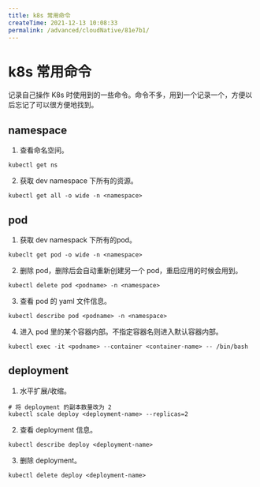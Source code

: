 ```yaml
---
title: k8s 常用命令
createTime: 2021-12-13 10:08:33
permalink: /advanced/cloudNative/81e7b1/
---
```

# k8s 常用命令

记录自己操作 K8s 时使用到的一些命令。命令不多，用到一个记录一个，方便以后忘记了可以很方便地找到。

## namespace

1. 查看命名空间。
```shell
kubectl get ns
```
2. 获取 dev namespace 下所有的资源。 
```shell
kubectl get all -o wide -n <namespace>
```

## pod

1. 获取 dev namespack 下所有的pod。
```shell
kubeclt get pod -o wide -n <namespace>
```
2. 删除 pod，删除后会自动重新创建另一个 pod，重启应用的时候会用到。
```shell
kubectl delete pod <podname> -n <namespace>
```
3. 查看 pod 的 yaml 文件信息。
```shell
kubectl describe pod <podname> -n <namespace>
```
4. 进入 pod 里的某个容器内部。不指定容器名则进入默认容器内部。
```shell
kubectl exec -it <podname> --container <container-name> -- /bin/bash
```

## deployment

1. 水平扩展/收缩。
```shell
# 将 deployment 的副本数量改为 2
kubectl scale deploy <deployment-name> --replicas=2
```
2. 查看 deployment 信息。
```shell
kubectl describe deploy <deployment-name>
```
3. 删除 deployment。
```shell
kubectl delete deploy <deployment-name>
```